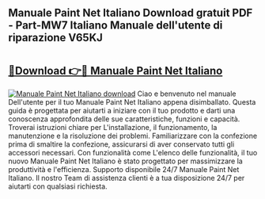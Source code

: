 ## Manuale Paint Net Italiano Download gratuit PDF - Part-MW7 Italiano Manuale dell'utente di riparazione V65KJ

# <h2><a href="http://dfdmhz.blite.top/?on=Manuale+Paint+Net+Italiano">🔗Download 👉🔴 Manuale Paint Net Italiano</a></h2>

[![Manuale Paint Net Italiano download](https://i.imgur.com/lujVjoI.png)](http://dfdmhz.blite.top/?on=Manuale+Paint+Net+Italiano)
Ciao e benvenuto nel manuale Dell'utente per il tuo Manuale Paint Net Italiano appena disimballato. Questa guida è progettata per aiutarti a iniziare con il tuo prodotto e darti una conoscenza approfondita delle sue caratteristiche, funzioni e capacità. Troverai istruzioni chiare per L'installazione, il funzionamento, la manutenzione e la risoluzione dei problemi. Familiarizzare con la confezione prima di smaltire la confezione, assicurarsi di aver conservato tutti gli accessori necessari. Con funzionalità come L'elenco delle funzionalità, il tuo nuovo Manuale Paint Net Italiano è stato progettato per massimizzare la produttività e l'efficienza. Supporto disponibile 24/7 Manuale Paint Net Italiano. Il nostro Team di assistenza clienti è a tua disposizione 24/7 per aiutarti con qualsiasi richiesta.
